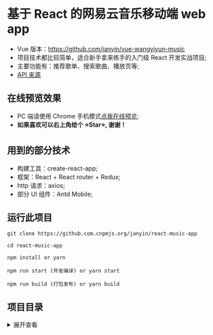 # 基于 React 的网易云音乐移动端 web app

- Vue 版本：https://github.com/janyin/vue-wangyiyun-music
- 项目技术都比较简单，适合新手拿来练手的入门级 React 开发实战项目;
- 主要功能有：推荐歌单、搜索歌曲、播放页等;
- [API 来源][2]

## 在线预览效果

- PC 端请使用 Chrome 手机模式[点我在线预览][1];
- <strong>如果喜欢可以右上角给个 ⭐Star⭐, 谢谢！</strong>

## 用到的部分技术

- 构建工具：create-react-app;
- 框架：React + React router + Redux;
- http 请求：axios;
- 部分 UI 组件：Antd Mobile;

## 运行此项目

```git
git clone https://github.com.cnpmjs.org/janyin/react-music-app

cd react-music-app

npm install or yarn

npm run start (开发编译) or yarn start

npm run build (打包发布) or yarn build
```

## 项目目录

<details>
<summary>展开查看</summary>
<pre><code>

├─api // api 请求参数相关配置
├─assets // 静态资源
├─components  
│ ├─home // 主页
│ │ ├─footer // 主页底部
│ │ └─remdlist // 主页推荐歌单部分
│ ├─rank // 排行榜页面
│ ├─search // 搜索页面
│ │ └─trending // 搜索热词组件
│ └─song // 歌曲项组件
├─page  
│ ├─layout // 布局设置页
│ ├─player // 播放页面
│ │ └─comment // 歌曲评论组件
│ └─playlist // 歌单页
├─route // 路由配置
├─store // redux 配置
└─utils // 公用 JS

</code></pre>

</details>

[1]: https://react-music-app.now.sh/#/
[2]: https://binaryify.github.io/NeteaseCloudMusicApi

